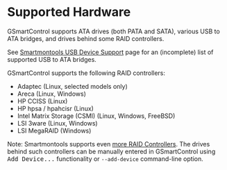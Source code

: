 # Supported Hardware

GSmartControl supports ATA drives (both PATA and SATA), various USB to
ATA bridges, and drives behind some RAID controllers.

See [Smartmontools USB Device Support](https://www.smartmontools.org/wiki/Supported_USB-Devices)
page for an (incomplete) list of supported USB to ATA bridges.

GSmartControl supports the following RAID controllers:
- Adaptec (Linux, selected models only)
- Areca (Linux, Windows)
- HP CCISS (Linux)
- HP hpsa / hpahcisr (Linux)
- Intel Matrix Storage (CSMI) (Linux, Windows, FreeBSD)
- LSI 3ware (Linux, Windows)
- LSI MegaRAID (Windows)

Note: Smartmontools supports even
[more RAID Controllers](https://www.smartmontools.org/wiki/Supported_RAID-Controllers).
The drives behind such controllers can be manually entered in GSmartControl using
<tt>Add Device...</tt> functionality or `--add-device` command-line option.
